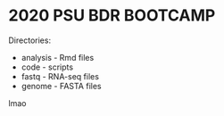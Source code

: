 # 2020 PSU BDR BOOTCAMP

Directories:

* analysis - Rmd files
* code - scripts
* fastq - RNA-seq files
* genome - FASTA files

lmao
